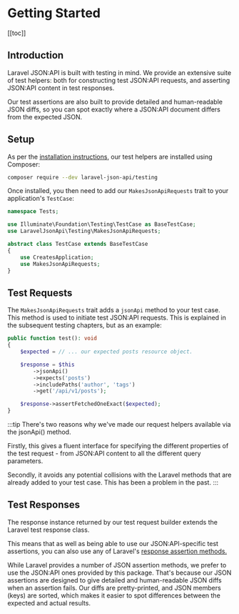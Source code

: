# Getting Started

[[toc]]

## Introduction

Laravel JSON:API is built with testing in mind. We provide an extensive
suite of test helpers: both for constructing test JSON:API requests,
and asserting JSON:API content in test responses.

Our test assertions are also built to provide detailed and human-readable
JSON diffs, so you can spot exactly where a JSON:API document differs
from the expected JSON.

## Setup

As per the [installation instructions](../getting-started/), our test
helpers are installed using Composer:

```bash
composer require --dev laravel-json-api/testing
```

Once installed, you then need to add our `MakesJsonApiRequests` trait
to your application's `TestCase`:

```php
namespace Tests;

use Illuminate\Foundation\Testing\TestCase as BaseTestCase;
use LaravelJsonApi\Testing\MakesJsonApiRequests;

abstract class TestCase extends BaseTestCase
{
    use CreatesApplication;
    use MakesJsonApiRequests;
}
```

## Test Requests

The `MakesJsonApiRequests` trait adds a `jsonApi` method to your
test case. This method is used to initiate test JSON:API requests.
This is explained in the subsequent testing chapters, but as an example:

```php
public function test(): void
{
    $expected = // ... our expected posts resource object.

    $response = $this
        ->jsonApi()
        ->expects('posts')
        ->includePaths('author', 'tags')
        ->get('/api/v1/posts');

    $response->assertFetchedOneExact($expected);
}
```

:::tip
There's two reasons why we've made our request helpers available via the
jsonApi() method.

Firstly, this gives a fluent interface for specifying the different properties
of the test request - from JSON:API content to all the different query
parameters.

Secondly, it avoids any potential collisions with the Laravel methods that
are already added to your test case. This has been a problem in the past.
:::

## Test Responses

The response instance returned by our test request builder extends the
Laravel test response class.

This means that as well as being able to use our JSON:API-specific test
assertions, you can also use any of Laravel's
[response assertion methods.](https://laravel.com/docs/http-tests#response-assertions)

While Laravel provides a number of JSON assertion methods, we prefer to use
the JSON:API ones provided by this package. That's because our
JSON assertions are designed to give detailed and human-readable JSON
diffs when an assertion fails. Our diffs are pretty-printed, and JSON members
(keys) are sorted, which makes it easier to spot differences between the
expected and actual results.
